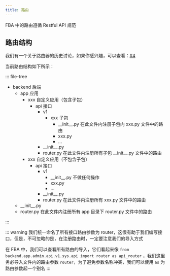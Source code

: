 ```yaml
---
title: 路由
---
```


FBA 中的路由遵循 Restful API 规范

## 路由结构

我们有一个关于路由器的历史讨论，如果你感兴趣，可以查看：[#4](https://github.com/fastapi-practices/fastapi_best_architecture/discussions/4)

当前路由结构如下所示：

::: file-tree

- backend 后端
    - app 应用
        - xxx 自定义应用（包含子包）
            - api 接口
                - v1
                    - xxx 子包
                        - __init\_\_.py 在此文件内注册子包内 xxx.py 文件中的路由
                        - xxx.py
                        - ...
                - __init\_\_.py
                - router.py 在此文件内注册所有子包 __init\_\_.py 文件中的路由
        - xxx 自定义应用（不包含子包）
            - api 接口
                - v1
                    - _\_init\_\_.py 不做任何操作
                    - xxx.py
                    - ...
                - __init\_\_.py
                - router.py 在此文件内注册所有 xxx.py 文件中的路由
    - __init\_\_.py
    - router.py 在此文件内注册所有 app 目录下 router.py 文件中的路由

:::

::: warning
我们统一命名了所有接口路由参数为 router，这很有助于我们编写接口，但是，不可忽略的是，在注册路由时，一定要注意我们的导入方式

在 FBA 中，我们可以查看所有路由的导入，它们看起来像 `from backend.app.admin.api.v1.sys.api import router as api_router`
，我们这里务必导入文件内的路由参数 `router`，为了避免参数名称冲突，我们可以使用 `as` 为路由参数起一个别名
:::
